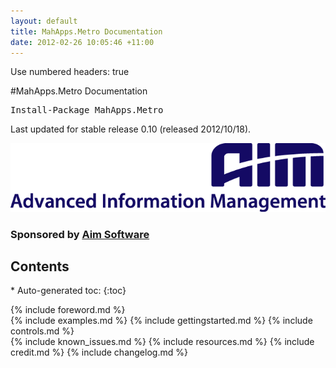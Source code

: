 ```yaml
---
layout: default
title: MahApps.Metro Documentation
date: 2012-02-26 10:05:46 +11:00
---
```

Use numbered headers: true

#MahApps.Metro Documentation

<pre class="nuget-button">Install-Package MahApps.Metro</pre>

Last updated for stable release 0.10 (released 2012/10/18).

[![](images/aim_software.gif)](http://www.aimsoftware.com)
<h3>Sponsored by <a href="http://www.aimsoftware.com/">Aim Software</a></h3>

<h2 class="toc-header">Contents</h2>
* Auto-generated toc:
{:toc}

{% include foreword.md %}	
{% include examples.md %}
{% include gettingstarted.md %}	
{% include controls.md %}	
{% include known_issues.md %}
{% include resources.md %}
{% include credit.md %}	
{% include changelog.md %}	
 
